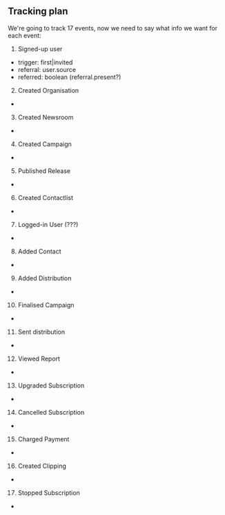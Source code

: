 ## Tracking plan

We're going to track 17 events, now we need to say what info we want for each event:

1. Signed-up user
- trigger: first|invited
- referral: user.source
- referred: boolean (referral.present?)

2. Created Organisation
- 

3. Created Newsroom
- 

4. Created Campaign
- 

5. Published Release
- 

6. Created Contactlist
- 

7. Logged-in User (???)
- 

8. Added Contact
- 

9. Added Distribution
- 

10. Finalised Campaign
- 

11. Sent distribution
- 

12. Viewed Report
- 

13. Upgraded Subscription
- 

14. Cancelled Subscription
- 

15. Charged Payment
- 

16. Created Clipping
- 

17. Stopped Subscription
- 
